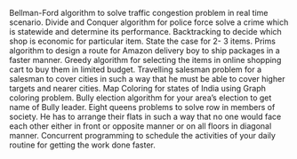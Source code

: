 Bellman-Ford algorithm to solve traffic congestion problem in real time scenario.
Divide and Conquer algorithm for police force solve a crime which is statewide and determine its performance.
Backtracking to decide which shop is economic for particular item. State the case for 2- 3 items.
Prims algorithm to design a route for Amazon delivery boy to ship packages in a faster manner.
Greedy algorithm for selecting the items in online shopping cart to buy them in limited budget.
Travelling salesman problem for a salesman to cover cities in such a way that he must be able to cover higher targets and nearer cities.
Map Coloring for states of India using Graph coloring problem.
Bully election algorithm for your area’s election to get name of Bully leader.
Eight queens problems to solve row in members of society. He has to arrange their flats in such a way that no one would face each other either in front or opposite manner or on all floors in diagonal manner.
Concurrent programming to schedule the activities of your daily routine for getting the work done faster.
